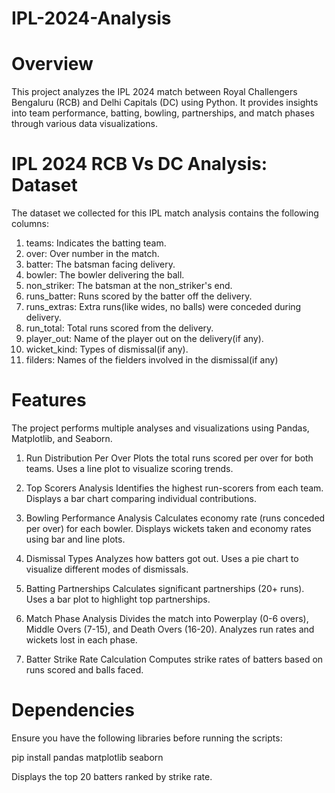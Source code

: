 # IPL-2024-Analysis

# Overview
This project analyzes the IPL 2024 match between Royal Challengers Bengaluru (RCB) and Delhi Capitals (DC) using Python. It provides insights into team performance, batting, bowling, partnerships, and match phases through various data visualizations.

# IPL 2024 RCB Vs DC Analysis: Dataset

The  dataset we collected for this IPL match analysis contains the following columns:

1. teams: Indicates the batting team.
2. over: Over number in the match.
3. batter: The batsman facing delivery.
4. bowler: The bowler delivering the ball.
5. non_striker: The batsman at the non_striker's end.
6. runs_batter: Runs scored by the batter off the delivery.
7. runs_extras: Extra runs(like wides, no balls) were conceded during delivery.
8. run_total: Total runs scored from the delivery.
9. player_out: Name of the player out on the delivery(if any).
10. wicket_kind: Types of dismissal(if any).
11. filders: Names of the fielders involved in the dismissal(if any) 

# Features

The project performs multiple analyses and visualizations using Pandas, Matplotlib, and Seaborn.
1. Run Distribution Per Over
Plots the total runs scored per over for both teams.
Uses a line plot to visualize scoring trends.

2. Top Scorers Analysis
Identifies the highest run-scorers from each team.
Displays a bar chart comparing individual contributions.

3. Bowling Performance Analysis
Calculates economy rate (runs conceded per over) for each bowler.
Displays wickets taken and economy rates using bar and line plots.

4. Dismissal Types
Analyzes how batters got out.
Uses a pie chart to visualize different modes of dismissals.

5. Batting Partnerships
Calculates significant partnerships (20+ runs).
Uses a bar plot to highlight top partnerships.

6. Match Phase Analysis
Divides the match into Powerplay (0-6 overs), Middle Overs (7-15), and Death Overs (16-20).
Analyzes run rates and wickets lost in each phase.

7. Batter Strike Rate Calculation
Computes strike rates of batters based on runs scored and balls faced.

# Dependencies

Ensure you have the following libraries before running the scripts:

pip install pandas matplotlib seaborn


Displays the top 20 batters ranked by strike rate.


